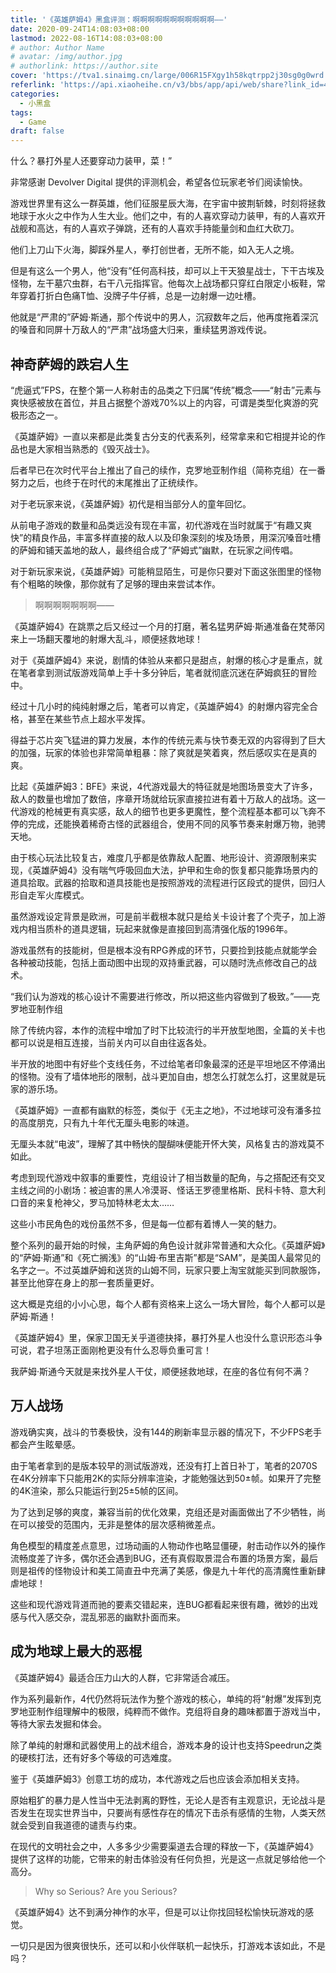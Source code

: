 ```yaml
---
title: '《英雄萨姆4》黑盒评测：啊啊啊啊啊啊啊啊啊啊啊——'
date: 2020-09-24T14:08:03+08:00
lastmod: 2022-08-16T14:08:03+08:00
# author: Author Name
# avatar: /img/author.jpg
# authorlink: https://author.site
cover: 'https://tva1.sinaimg.cn/large/006R15FXgy1h58kqtrpp2j30sg0g0wrd.jpg'
referlink: 'https://api.xiaoheihe.cn/v3/bbs/app/api/web/share?link_id=46035851'
categories:
  - 小黑盒
tags:
  - Game
draft: false
---
```


什么？暴打外星人还要穿动力装甲，菜！”

<!--more-->

非常感谢 Devolver Digital 提供的评测机会，希望各位玩家老爷们阅读愉快。

游戏世界里有这么一群英雄，他们征服星辰大海，在宇宙中披荆斩棘，时刻将拯救地球于水火之中作为人生大业。他们之中，有的人喜欢穿动力装甲，有的人喜欢开战舰和高达，有的人喜欢子弹跳，还有的人喜欢手持能量剑和血红大砍刀。

他们上刀山下火海，脚踩外星人，拳打创世者，无所不能，如入无人之境。

但是有这么一个男人，他“没有”任何高科技，却可以上干天狼星战士，下干古埃及怪物，左干墓穴虫群，右干八元指挥官。他每次上战场都只穿红白限定小板鞋，常年穿着打折白色痛T恤、没牌子牛仔裤，总是一边射爆一边吐槽。

他就是“严肃的”萨姆·斯通，那个传说中的男人，沉寂数年之后，他再度拖着深沉的嗓音和同屏十万敌人的“严肃”战场盛大归来，重续猛男游戏传说。

## 神奇萨姆的跌宕人生

“虎逼式”FPS，在整个第一人称射击的品类之下归属“传统”概念——“射击”元素与爽快感被放在首位，并且占据整个游戏70%以上的内容，可谓是类型化爽游的究极形态之一。

《英雄萨姆》一直以来都是此类复古分支的代表系列，经常拿来和它相提并论的作品也是大家相当熟悉的《毁灭战士》。

后者早已在次时代平台上推出了自己的续作，克罗地亚制作组（简称克组）在一番努力之后，也终于在时代的末尾推出了正统续作。

对于老玩家来说，《英雄萨姆》初代是相当部分人的童年回忆。

从前电子游戏的数量和品类远没有现在丰富，初代游戏在当时就属于“有趣又爽快”的精良作品，丰富多样直接的敌人以及印象深刻的埃及场景，用深沉嗓音吐槽的萨姆和铺天盖地的敌人，最终组合成了“萨姆式”幽默，在玩家之间传唱。

对于新玩家来说，《英雄萨姆》可能稍显陌生，可是你只要对下面这张图里的怪物有个粗略的映像，那你就有了足够的理由来尝试本作。

> 啊啊啊啊啊啊啊——

《英雄萨姆4》在跳票之后又经过一个月的打磨，著名猛男萨姆·斯通准备在梵蒂冈来上一场翻天覆地的射爆大乱斗，顺便拯救地球！

对于《英雄萨姆4》来说，剧情的体验从来都只是甜点，射爆的核心才是重点，就在笔者拿到测试版游戏简单上手十多分钟后，笔者就彻底沉迷在萨姆疯狂的冒险中。

经过十几小时的纯纯射爆之后，笔者可以肯定，《英雄萨姆4》的射爆内容完全合格，甚至在某些节点上超水平发挥。

得益于芯片突飞猛进的算力发展，本作的传统元素与快节奏无双的内容得到了巨大的加强，玩家的体验也非常简单粗暴：除了爽就是笑着爽，然后感叹实在是真的爽。

比起《英雄萨姆3：BFE》来说，4代游戏最大的特征就是地图场景变大了许多，敌人的数量也增加了数倍，序章开场就给玩家直接拉进有着十万敌人的战场。这一代游戏的枪械更有真实感，敌人的细节也更多更魔性，整个流程基本都可以飞奔不停的完成，还能换着稀奇古怪的武器组合，使用不同的风筝节奏来射爆万物，驰骋天地。

由于核心玩法比较复古，难度几乎都是依靠敌人配置、地形设计、资源限制来实现，《英雄萨姆4》没有喘气呼吸回血大法，护甲和生命的恢复都只能靠场景内的道具拾取。武器的拾取和道具技能也是按照游戏的流程进行区段式的提供，回归人形自走军火库模式。

虽然游戏设定背景是欧洲，可是前半截根本就只是给关卡设计套了个壳子，加上游戏内相当质朴的道具逻辑，玩起来就像是直接回到高清强化版的1996年。

游戏虽然有的技能树，但是根本没有RPG养成的环节，只要捡到技能点就能学会各种被动技能，包括上面动图中出现的双持重武器，可以随时洗点修改自己的战术。

“我们认为游戏的核心设计不需要进行修改，所以把这些内容做到了极致。”——克罗地亚制作组

除了传统内容，本作的流程中增加了时下比较流行的半开放型地图，全篇的关卡也都可以说是相互连接，当前关内可以自由往返各处。

半开放的地图中有好些个支线任务，不过给笔者印象最深的还是平坦地区不停涌出的怪物。没有了墙体地形的限制，战斗更加自由，想怎么打就怎么打，这里就是玩家的游乐场。

《英雄萨姆》一直都有幽默的标签，类似于《无主之地》，不过地球可没有潘多拉的高度朋克，只有九十年代无厘头电影的味道。

无厘头本就“电波”，理解了其中畅快的醍醐味便能开怀大笑，风格复古的游戏莫不如此。

考虑到现代游戏中叙事的重要性，克组设计了相当数量的配角，与之搭配还有交叉主线之间的小剧场：被迫害的黑人冷漠哥、怪话王罗德里格斯、民科卡特、意大利口音的来复枪神父，罗马加特林老太太……

这些小市民角色的戏份虽然不多，但是每一位都有着博人一笑的魅力。

整个系列的最开始的时候，主角萨姆的角色设计就非常普通和大众化。《英雄萨姆》的“萨姆·斯通”和《死亡搁浅》的“山姆·布里吉斯”都是“SAM”，是美国人最常见的名字之一。不过英雄萨姆和送货的山姆不同，玩家只要上淘宝就能买到同款服饰，甚至比他穿在身上的那一套质量更好。

这大概是克组的小小心思，每个人都有资格来上这么一场大冒险，每个人都可以是萨姆·斯通！

《英雄萨姆4》里，保家卫国无关乎道德抉择，暴打外星人也没什么意识形态斗争可说，君子坦荡正面刚枪更没有什么忍辱负重可言！

我萨姆·斯通今天就是来找外星人干仗，顺便拯救地球，在座的各位有何不满？

## 万人战场

游戏确实爽，战斗的节奏极快，没有144的刷新率显示器的情况下，不少FPS老手都会产生眩晕感。

由于笔者拿到的是版本较早的测试版游戏，还没有打上首日补丁，笔者的2070S在4K分辨率下只能用2K的实际分辨率渲染，才能勉强达到50±帧。如果开了完整的4K渲染，那么只能运行到25±5帧的区间。

为了达到足够的爽度，兼容当前的优化效果，克组还是对画面做出了不少牺牲，尚在可以接受的范围内，无非是整体的层次感稍微差点。

角色模型的精度差点意思，过场动画的人物动作也略显僵硬，射击动作以外的操作流畅度差了许多，偶尔还会遇到BUG，还有真假取景混合布置的场景方案，最后则是祖传的怪物设计和美工简直丑中充满了美感，像是九十年代的高清魔性重新肆虐地球！

这些和现代游戏背道而驰的要素交错起来，连BUG都看起来很有趣，微妙的出戏感与代入感交杂，混乱邪恶的幽默扑面而来。

## 成为地球上最大的恶棍

《英雄萨姆4》最适合压力山大的人群，它非常适合减压。

作为系列最新作，4代仍然将玩法作为整个游戏的核心，单纯的将“射爆”发挥到克罗地亚制作组理解中的极限，纯粹而不做作。克组将自身的趣味都置于游戏当中，等待大家去发掘和体会。

除了单纯的射爆和武器使用上的战术组合，游戏本身的设计也支持Speedrun之类的硬核打法，还有好多个等级的可选难度。

鉴于《英雄萨姆3》创意工坊的成功，本代游戏之后也应该会添加相关支持。

原始粗犷的暴力是人性当中无法剥离的野性，无论人是否有主观意识，无论战斗是否发生在现实世界当中，只要尚有感性存在的情况下击杀有感情的生物，人类天然就会受到自我道德的谴责与约束。

在现代的文明社会之中，人多多少少需要渠道去合理的释放一下，《英雄萨姆4》提供了这样的功能，它带来的射击体验没有任何负担，光是这一点就足够给他一个高分。

> Why so Serious? Are you Serious?

《英雄萨姆4》达不到满分神作的水平，但是可以让你找回轻松愉快玩游戏的感觉。

一切只是因为很爽很快乐，还可以和小伙伴联机一起快乐，打游戏本该如此，不是吗？

